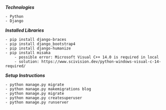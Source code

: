 **_Technologies_**

    - Python
    - Django

**_Installed Libraries_**

    - pip install django-braces
    - pip install django_bootstrap4
    - pip install django-humanize
    - pip install misaka 
        - possible error: Microsoft Visual C++ 14.0 is required in local
        - solution: https://www.scivision.dev/python-windows-visual-c-14-required/

**_Setup Instructions_**

    - python manage.py migrate
    - python manage.py makemigrations blog
    - python manage.py migrate
    - python manage.py createsuperuser
    - python manage.py runserver